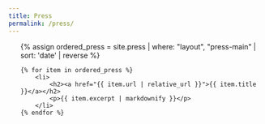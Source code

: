 ```yaml
---
title: Press
permalink: /press/
---
```


<ul>
    {% assign ordered_press = site.press | where: "layout", "press-main" | sort: 'date' | reverse %}

    {% for item in ordered_press %}
        <li>
            <h2><a href="{{ item.url | relative_url }}">{{ item.title }}</a></h2>
            <p>{{ item.excerpt | markdownify }}</p>
        </li>
    {% endfor %}
</ul>
